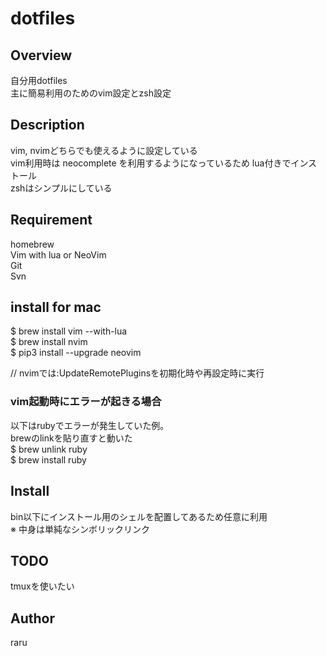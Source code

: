 # dotfiles

## Overview
自分用dotfiles  
主に簡易利用のためのvim設定とzsh設定  

## Description
vim, nvimどちらでも使えるように設定している  
vim利用時は neocomplete を利用するようになっているため lua付きでインストール  
zshはシンプルにしている  

## Requirement
homebrew  
Vim with lua or NeoVim   
Git  
Svn  

##  install for mac
$ brew install vim --with-lua  
$ brew install nvim  
$ pip3 install --upgrade neovim  

// nvimでは:UpdateRemotePluginsを初期化時や再設定時に実行  

### vim起動時にエラーが起きる場合
以下はrubyでエラーが発生していた例。  
brewのlinkを貼り直すと動いた  
$ brew unlink ruby  
$ brew install ruby  

## Install 
bin以下にインストール用のシェルを配置してあるため任意に利用  
※ 中身は単純なシンボリックリンク  

## TODO
tmuxを使いたい  

## Author
raru  
